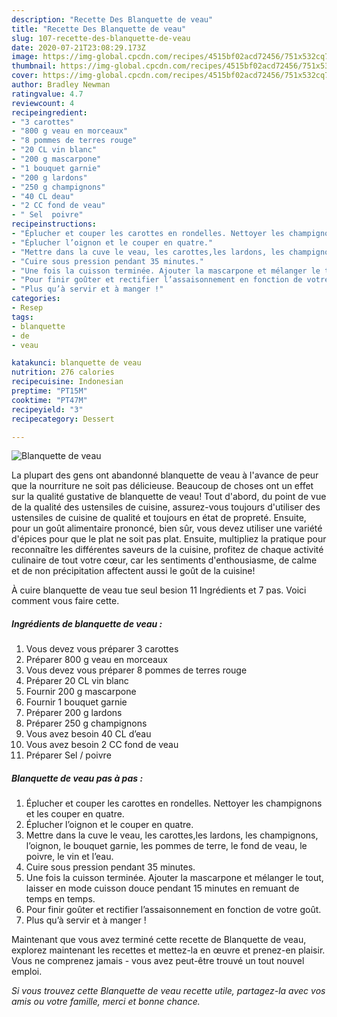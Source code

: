```yaml
---
description: "Recette Des Blanquette de veau"
title: "Recette Des Blanquette de veau"
slug: 107-recette-des-blanquette-de-veau
date: 2020-07-21T23:08:29.173Z
image: https://img-global.cpcdn.com/recipes/4515bf02acd72456/751x532cq70/blanquette-de-veau-photo-principale-de-la-recette.jpg
thumbnail: https://img-global.cpcdn.com/recipes/4515bf02acd72456/751x532cq70/blanquette-de-veau-photo-principale-de-la-recette.jpg
cover: https://img-global.cpcdn.com/recipes/4515bf02acd72456/751x532cq70/blanquette-de-veau-photo-principale-de-la-recette.jpg
author: Bradley Newman
ratingvalue: 4.7
reviewcount: 4
recipeingredient:
- "3 carottes"
- "800 g veau en morceaux"
- "8 pommes de terres rouge"
- "20 CL vin blanc"
- "200 g mascarpone"
- "1 bouquet garnie"
- "200 g lardons"
- "250 g champignons"
- "40 CL deau"
- "2 CC fond de veau"
- " Sel  poivre"
recipeinstructions:
- "Éplucher et couper les carottes en rondelles. Nettoyer les champignons et les couper en quatre."
- "Éplucher l’oignon et le couper en quatre."
- "Mettre dans la cuve le veau, les carottes,les lardons, les champignons, l’oignon, le bouquet garnie, les pommes de terre, le fond de veau, le poivre, le vin et l’eau."
- "Cuire sous pression pendant 35 minutes."
- "Une fois la cuisson terminée. Ajouter la mascarpone et mélanger le tout, laisser en mode cuisson douce pendant 15 minutes en remuant de temps en temps."
- "Pour finir goûter et rectifier l’assaisonnement en fonction de votre goût."
- "Plus qu’à servir et à manger !"
categories:
- Resep
tags:
- blanquette
- de
- veau

katakunci: blanquette de veau 
nutrition: 276 calories
recipecuisine: Indonesian
preptime: "PT15M"
cooktime: "PT47M"
recipeyield: "3"
recipecategory: Dessert

---
```



![Blanquette de veau](https://img-global.cpcdn.com/recipes/4515bf02acd72456/751x532cq70/blanquette-de-veau-photo-principale-de-la-recette.jpg)

La plupart des gens ont abandonné blanquette de veau à l'avance de peur que la nourriture ne soit pas délicieuse. Beaucoup de choses ont un effet sur la qualité gustative de blanquette de veau! Tout d'abord, du point de vue de la qualité des ustensiles de cuisine, assurez-vous toujours d'utiliser des ustensiles de cuisine de qualité et toujours en état de propreté. Ensuite, pour un goût alimentaire prononcé, bien sûr, vous devez utiliser une variété d'épices pour que le plat ne soit pas plat. Ensuite, multipliez la pratique pour reconnaître les différentes saveurs de la cuisine, profitez de chaque activité culinaire de tout votre cœur, car les sentiments d'enthousiasme, de calme et de non précipitation affectent aussi le goût de la cuisine!

<!--inarticleads1-->

À cuire blanquette de veau tue seul besion 11 Ingrédients et 7 pas. Voici comment vous faire cette.

##### Ingrédients de blanquette de veau :

1. Vous devez vous préparer 3 carottes
1. Préparer 800 g veau en morceaux
1. Vous devez vous préparer 8 pommes de terres rouge
1. Préparer 20 CL vin blanc
1. Fournir 200 g mascarpone
1. Fournir 1 bouquet garnie
1. Préparer 200 g lardons
1. Préparer 250 g champignons
1. Vous avez besoin 40 CL d’eau
1. Vous avez besoin 2 CC fond de veau
1. Préparer  Sel / poivre




<!--inarticleads2-->

##### Blanquette de veau pas à pas :

1. Éplucher et couper les carottes en rondelles. Nettoyer les champignons et les couper en quatre.
1. Éplucher l’oignon et le couper en quatre.
1. Mettre dans la cuve le veau, les carottes,les lardons, les champignons, l’oignon, le bouquet garnie, les pommes de terre, le fond de veau, le poivre, le vin et l’eau.
1. Cuire sous pression pendant 35 minutes.
1. Une fois la cuisson terminée. Ajouter la mascarpone et mélanger le tout, laisser en mode cuisson douce pendant 15 minutes en remuant de temps en temps.
1. Pour finir goûter et rectifier l’assaisonnement en fonction de votre goût.
1. Plus qu’à servir et à manger !




<!--inarticleads1-->

<p>
Maintenant que vous avez terminé cette recette de Blanquette de veau, explorez maintenant les recettes et mettez-la en œuvre et prenez-en plaisir. Vous ne comprenez jamais - vous avez peut-être trouvé un tout nouvel emploi.
</p>

<p>
<i>Si vous trouvez cette Blanquette de veau recette utile, partagez-la avec vos amis ou votre famille, merci et bonne chance.</i>
</p>
